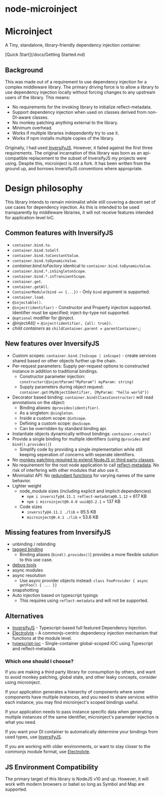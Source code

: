 # node-microinject

# Microinject

A Tiny, standalone, library-friendly dependency injection container.

[Quick Start](/docs/Getting Started.md)

## Background

This was made out of a requirement to use dependency injection for a complex middleware library. The primary driving force is to allow a library to use dependency injection locally without forcing changes to any upstream users of the library.
This means:

- No requirements for the invoking library to initialize reflect-metadata.
- Support dependency injection when used on classes derived from non-DI-aware classes.
- No monkey patching anything external to the library.
- Minimum overhead.
- Works if multiple libraries independently try to use it.
- Works if npm installs multiple copies of the library.

Originally, I had used [InversifyJS](https://github.com/inversify/InversifyJS). However, it failed against the
first three requirements. The original incarnation of this library was born as an api-compatible replacement to
the subset of InversifyJS my projects were using.
Despite this, microinject is not a fork. It has been written from the ground up, and borrows InversifyJS conventions where appropriate.

# Design philosophy

This library intends to remain minimalist while still covering a decent set of use cases for dependency injection.
As this is intended to be used transparently by middleware libraries, it will not receive features intended for
application-level IoC.

## Common features with InversifyJS

- `container.bind.to`.
- `container.bind.toSelf`.
- `container.bind.toConstantValue`.
- `container.bind.toDynamicValue`.
- _container.bind.toFactory_ identical to `container.bind.toDynamicValue`.
- `container.bind.*.inSingletonScope`.
- `container.bind.*.inTransientScope`.
- `container.get`.
- `container.getAll`.
- `ContainerModule(bind => {...})` - Only `bind` argument is supported.
- `container.load`.
- `@injectable()`.
- `@inject(identifier)` - Constructor and Property injection supported. Identifier must be specified; inject-by-type not supported.
- `@optional` modifier for @inject.
- _@injectAll()_ = `@inject(identifier, {all: true})`.
- _child containers_ as `childContainer.parent = parentContainer;`;

## New features over InversifyJS

- Custom scopes: `container.bind.[toScope | inScope]` - create services shared based on other objects further up the chain.
- Per-request parameters: Supply per-request options to constructed instance in addition to traditional bindings.
  - Constructor parameter injection: `constructor(@injectParam("MyParam") myParam: string)`
  - Supply parameters during object request: `container.get(MyObjectIdentifier, {MyParam: "hello world"})`
- Decorator based binding: `container.bind(ClassConstructor)` will read annotations on the object:
  - Binding aliases: `@provides(identifier)`.
  - As a singleton: `@singleton`.
  - Inside a custom scope: `@inScope`.
  - Defining a custom scope: `@asScope`.
  - Can be overridden by standard binding api.
- Instantiate objects dynamically without bindings: `container.create()`
- Provide a single binding for multiple identifiers (using `@provides` and `bind().provides()`)
  - Simplify code by providing a single implementation while still keeping seperation of concerns
    with seperate identifiers.
- No [monkey patching required to extend NodeJS or third party classes](https://github.com/inversify/InversifyJS/issues/619#issuecomment-352218311).
- No requirement for the root node application to call [reflect-metadata](https://github.com/inversify/InversifyJS/issues/737). No risk of interfering with other modules that also use it.
- Minimialist API: No [redundant functions](https://github.com/inversify/InversifyJS/issues/697) for varying names of the same behavior.
- Lighter weight
  - node_module sizes (including explicit and implicit dependencies)
    - `npm i inversify@4.11.1 reflect-metadata@0.1.12` = 617 KB
    - `npm i microinject@0.4.0 uuid@3.2.1` = 137 KB
  - Code sizes
    - `inversify@4.11.1 ./lib` = 85.5 KB
    - `microinject@0.4.1 ./lib` = 53.6 KB

## Missing features from InversifyJS

- unbinding / rebinding
- [tagged binding](https://github.com/inversify/InversifyJS/blob/master/wiki/tagged_bindings.md)
  - Binding aliases (`bind().provides()`) provides a more flexible solution to this use case.
- [debug tools](https://github.com/inversify/inversify-chrome-devtools)
- async modules
- async resolution
  - Use async provider objects instead: `class FooProvider { async getFoo() { ... }}`
- snapshotting
- Auto injection based on typescript typings
  - This requires using `reflect-metadata` and will not be supported.

## Alternatives

- [InversifyJS](https://github.com/inversify/InversifyJS) - Typescript-based full featured Dependency Injection.
- [Electrolyte](https://github.com/jaredhanson/electrolyte) - A commonjs-centric dependency injection mechanism that functions at the module level.
- [typescript-ioc](https://www.npmjs.com/package/typescript-ioc) - Single-container global-scoped IOC using Typescript and reflect-metadata.

### Which one should I choose?

If you are making a third party library for consumption by others, and want to avoid monkey patching, global state, and other leaky concepts, consider using microinject.

If your application generates a hierarchy of components where some components have multiple instances, and you need to share services within each instance, you may find microinject's scoped bindings useful.

If your application needs to pass instance specific data when generating multiple instances of the same identifier, microinject's parameter injection is what you need.

If you want your DI container to automatically determine your bindings from used types, use [InversifyJS](https://github.com/inversify/InversifyJS).

If you are working with older environments, or want to stay closer to the commonjs module format, use [Electrolyte](https://github.com/jaredhanson/electrolyte).

## JS Environment Compatibility

The primary target of this library is NodeJS v10 and up. However, it will work with modern browsers or babel so long as Symbol and Map are supported.
